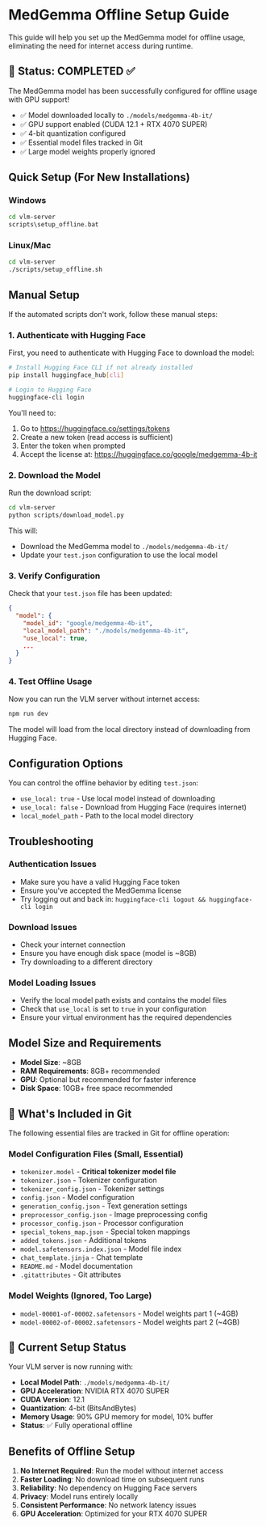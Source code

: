 # MedGemma Offline Setup Guide

This guide will help you set up the MedGemma model for offline usage, eliminating the need for internet access during runtime.

## 🎉 Status: COMPLETED ✅

The MedGemma model has been successfully configured for offline usage with GPU support!

- ✅ Model downloaded locally to `./models/medgemma-4b-it/`
- ✅ GPU support enabled (CUDA 12.1 + RTX 4070 SUPER)
- ✅ 4-bit quantization configured
- ✅ Essential model files tracked in Git
- ✅ Large model weights properly ignored

## Quick Setup (For New Installations)

### Windows
```bash
cd vlm-server
scripts\setup_offline.bat
```

### Linux/Mac
```bash
cd vlm-server
./scripts/setup_offline.sh
```

## Manual Setup

If the automated scripts don't work, follow these manual steps:

### 1. Authenticate with Hugging Face

First, you need to authenticate with Hugging Face to download the model:

```bash
# Install Hugging Face CLI if not already installed
pip install huggingface_hub[cli]

# Login to Hugging Face
huggingface-cli login
```

You'll need to:
1. Go to https://huggingface.co/settings/tokens
2. Create a new token (read access is sufficient)
3. Enter the token when prompted
4. Accept the license at: https://huggingface.co/google/medgemma-4b-it

### 2. Download the Model

Run the download script:

```bash
cd vlm-server
python scripts/download_model.py
```

This will:
- Download the MedGemma model to `./models/medgemma-4b-it/`
- Update your `test.json` configuration to use the local model

### 3. Verify Configuration

Check that your `test.json` file has been updated:

```json
{
  "model": {
    "model_id": "google/medgemma-4b-it",
    "local_model_path": "./models/medgemma-4b-it",
    "use_local": true,
    ...
  }
}
```

### 4. Test Offline Usage

Now you can run the VLM server without internet access:

```bash
npm run dev
```

The model will load from the local directory instead of downloading from Hugging Face.

## Configuration Options

You can control the offline behavior by editing `test.json`:

- `use_local: true` - Use local model instead of downloading
- `use_local: false` - Download from Hugging Face (requires internet)
- `local_model_path` - Path to the local model directory

## Troubleshooting

### Authentication Issues
- Make sure you have a valid Hugging Face token
- Ensure you've accepted the MedGemma license
- Try logging out and back in: `huggingface-cli logout && huggingface-cli login`

### Download Issues
- Check your internet connection
- Ensure you have enough disk space (model is ~8GB)
- Try downloading to a different directory

### Model Loading Issues
- Verify the local model path exists and contains the model files
- Check that `use_local` is set to `true` in your configuration
- Ensure your virtual environment has the required dependencies

## Model Size and Requirements

- **Model Size**: ~8GB
- **RAM Requirements**: 8GB+ recommended
- **GPU**: Optional but recommended for faster inference
- **Disk Space**: 10GB+ free space recommended

## 📁 What's Included in Git

The following essential files are tracked in Git for offline operation:

### Model Configuration Files (Small, Essential)
- `tokenizer.model` - **Critical tokenizer model file**
- `tokenizer.json` - Tokenizer configuration
- `tokenizer_config.json` - Tokenizer settings
- `config.json` - Model configuration
- `generation_config.json` - Text generation settings
- `preprocessor_config.json` - Image preprocessing config
- `processor_config.json` - Processor configuration
- `special_tokens_map.json` - Special token mappings
- `added_tokens.json` - Additional tokens
- `model.safetensors.index.json` - Model file index
- `chat_template.jinja` - Chat template
- `README.md` - Model documentation
- `.gitattributes` - Git attributes

### Model Weights (Ignored, Too Large)
- `model-00001-of-00002.safetensors` - Model weights part 1 (~4GB)
- `model-00002-of-00002.safetensors` - Model weights part 2 (~4GB)

## 🚀 Current Setup Status

Your VLM server is now running with:
- **Local Model Path**: `./models/medgemma-4b-it/`
- **GPU Acceleration**: NVIDIA RTX 4070 SUPER
- **CUDA Version**: 12.1
- **Quantization**: 4-bit (BitsAndBytes)
- **Memory Usage**: 90% GPU memory for model, 10% buffer
- **Status**: ✅ Fully operational offline

## Benefits of Offline Setup

1. **No Internet Required**: Run the model without internet access
2. **Faster Loading**: No download time on subsequent runs
3. **Reliability**: No dependency on Hugging Face servers
4. **Privacy**: Model runs entirely locally
5. **Consistent Performance**: No network latency issues
6. **GPU Acceleration**: Optimized for your RTX 4070 SUPER
